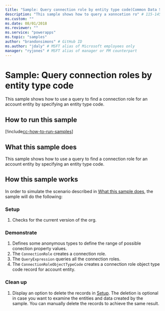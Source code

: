 ```yaml
---
title: "Sample: Query connection role by entity type code(Common Data Service for Apps) | Microsoft Docs" # Intent and product brand in a unique string of 43-59 chars including spaces
description: "This sample shows how to query a xonncetion ro" # 115-145 characters including spaces. This abstract displays in the search result.
ms.custom: ""
ms.date: 08/01/2018
ms.reviewer: ""
ms.service: "powerapps"
ms.topic: "samples"
author: "brandonsimons" # GitHub ID
ms.author: "jdaly" # MSFT alias of Microsoft employees only
manager: "ryjones" # MSFT alias of manager or PM counterpart
---
```

# Sample: Query connection roles by entity type code

This sample shows how to use a query to find a connection role for an account entity by specifying an entity type code.

## How to run this sample

[!include[cc-how-to-run-samples](../../includes/cc-how-to-run-samples.md)]

## What this sample does

This sample shows how to use a query to find a connection role for an account entity by specifying an entity type code.

## How this sample works

In order to simulate the scenario described in [What this sample does](#what-this-sample-does), the sample will do the following:

### Setup

1. Checks for the current version of the org.

### Demonstrate

1. Defines some anonymous types to define the range of possible conection property values.
2. The `ConnectionRole` creates a connection role.
3. The `QueryExpression` queries all the connection roles.
4. The `ConnectionRoleObjectTypeCode` creates a connection role object type code record for account entity. 

### Clean up

1. Display an option to delete the records in [Setup](#setup).
    The deletion is optional in case you want to examine the entities and data created by the sample. You can manually delete the records to achieve the same result.

